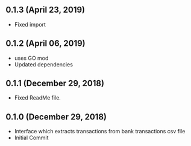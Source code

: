 ## 0.1.3 (April 23, 2019)
  - Fixed import

## 0.1.2 (April 06, 2019)
  - uses GO mod
  - Updated dependencies

## 0.1.1 (December 29, 2018)
  - Fixed ReadMe file.

## 0.1.0 (December 29, 2018)
  - Interface which extracts transactions from bank transactions csv file
  - Initial Commit

